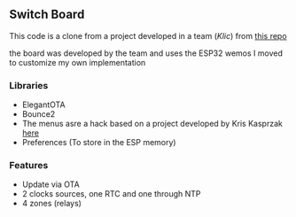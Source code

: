 ## Switch Board

This code is a clone from a project developed in a team (*Klic*) from [this repo](https://github.com/klicGdl/KlicIrrigationSystemFab2/)

the board was developed by the team and uses the ESP32 wemos 
I moved to customize my own implementation


### Libraries

- ElegantOTA
- Bounce2
- The menus asre a hack based on a project developed by Kris Kasprzak [here](https://github.com/KrisKasprzak/ILI9341_t3_Menu)
- Preferences (To store in the ESP memory)

### Features

- Update via OTA
- 2 clocks sources, one RTC and one through NTP
- 4 zones (relays)

